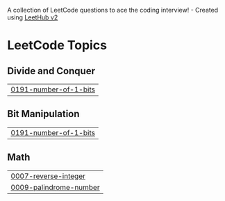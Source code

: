 A collection of LeetCode questions to ace the coding interview! - Created using [LeetHub v2](https://github.com/arunbhardwaj/LeetHub-2.0)
<!---LeetCode Topics Start-->
# LeetCode Topics
## Divide and Conquer
|  |
| ------- |
| [0191-number-of-1-bits](https://github.com/Harsh-Vardhan-Upadhyay/DSA/tree/master/0191-number-of-1-bits) |
## Bit Manipulation
|  |
| ------- |
| [0191-number-of-1-bits](https://github.com/Harsh-Vardhan-Upadhyay/DSA/tree/master/0191-number-of-1-bits) |
## Math
|  |
| ------- |
| [0007-reverse-integer](https://github.com/Harsh-Vardhan-Upadhyay/DSA/tree/master/0007-reverse-integer) |
| [0009-palindrome-number](https://github.com/Harsh-Vardhan-Upadhyay/DSA/tree/master/0009-palindrome-number) |
<!---LeetCode Topics End-->